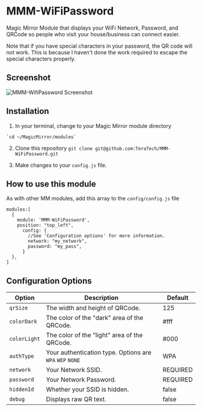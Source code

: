 # MMM-WiFiPassword
Magic Mirror Module that displays your WiFi Network, Password, and QRCode so people who visit your house/business can connect easier. 

Note that if you have special characters in your password, the QR code will not work.  This is because I haven't done the work required to escape the special characters properly. 

## Screenshot

![MMM-WifiPassword Screenshot](https://raw.githubusercontent.com/TeraTech/MMM-WiFiPassword/master/mm.png)


## Installation
  1. In your terminal, change to your Magic Mirror module directory

    `cd ~/MagicMirror/modules`
  
  2. Clone this repository
  `git clone git@github.com:TeraTech/MMM-WiFiPassword.git`
  
  3. Make changes to your `config.js` file.  
  
## How to use this module
As with other MM modules, add this array to the `config/config.js` file

``` 
modules:[
  {
    module: 'MMM-WiFiPassword',
    position: "top_left",
      config: {
        //See 'Configuration options' for more information.
        network: "my_network", 
        password: "my_pass",
      }
  },
]
```
## Configuration Options 

| Option | Description | Default |
| ------------- | ------------- | ------------- |
| `qrSize`  | The width and height of QRCode. | 125 |
| `colorDark`  | The color of the "dark" area of the QRCode. | #fff |
| `colorLight`  | The color of the "light" area of the QRCode. | #000 |
| `authType`  | Your authentication type. Options are `WPA` `WEP` `NONE` | WPA |
| `network`  | Your Network SSID. | REQUIRED |
| `password`  | Your Network Password. | REQUIRED |
| `hiddenId`  | Whether your SSID is hidden. | false |
| `debug`  | Displays raw QR text. | false |

